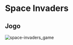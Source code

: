 # Space Invaders


## Jogo


![space-invaders_game](https://github.com/BernardoMendess/Space-Invaders/blob/main/readme/jogo.gif)


